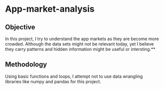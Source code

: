 # App-market-analysis

## Objective
In this project, I try to understand the app markets 
as they are become more crowded.
Although the data sets might not be relevant today, 
yet I believe they carry patterns
and hidden information might be useful or intersting.**

## Methodology
Using basic functions and loops, I attempt not to use data wrangling libraries like numpy and pandas
for this project.
